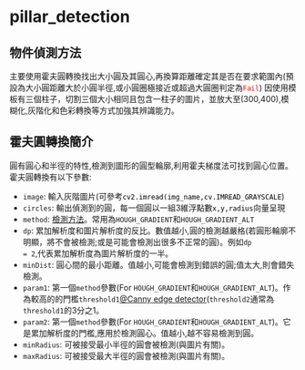 # pillar_detection
## 物件偵測方法
主要使用霍夫圓轉換找出大小圓及其圓心,再換算距離確定其是否在要求範圍內(預設為大小圓距離大於小圓半徑,或小圓圈極接近或超過大圓圈判定為<code style="color : red">Fail</code>)
因使用模板有三個柱子，切割三個大小相同且包含一柱子的圖片，並放大至(300,400),模糊化,灰階化和色彩轉換等方式加強其辨識能力。
## 霍夫圓轉換簡介
圓有圓心和半徑的特性,檢測到圖形的圓型輪廓,利用霍夫梯度法可找到圓心位置。霍夫圓轉換有以下參數:
- <code>image</code>: 輸入灰階圖片(可參考<code style="color : black">cv2.imread(img_name,cv.IMREAD_GRAYSCALE</code>)
- <code>circles</code>: 輸出偵測到的圓，每一個圓以一組3維浮點數<code style="color : black">x,y,radius</code>向量呈現
- <code>method</code>: [檢測方法](https://docs.opencv.org/4.x/dd/d1a/group__imgproc__feature.html#ga073687a5b96ac7a3ab5802eb5510fe65)。常用為<code>HOUGH_GRADIENT</code>和<code>HOUGH_GRADIENT_ALT</code>
- <code>dp</code>: 累加解析度和圖片解析度的反比。數值越小,圓的檢測越嚴格(若圓形輪廓不明顯，將不會被檢測;或是可能會檢測出很多不正常的圓)。例如<code>dp = 2</code>,代表累加解析度為圖片解析度的一半。
- <code>minDist</code>: 圓心間的最小距離。值越小,可能會檢測到錯誤的圓;值太大,則會錯失檢測。
- <code>param1</code>: 第一個<code>method</code>參數(For <code>HOUGH_GRADIENT</code>和<code>HOUGH_GRADIENT_ALT</code>)。作為較高的的門檻<code>threshold1</code>[@Canny edge detector](https://medium.com/@pomelyu5199/canny-edge-detector-%E5%AF%A6%E4%BD%9C-opencv-f7d1a0a57d19)(<code>threshold2</code>通常為<code>threshold1</code>的3分之1。
- <code>param2</code>: 第一個<code>method</code>參數(For <code>HOUGH_GRADIENT</code>和<code>HOUGH_GRADIENT_ALT</code>)。它是累加解析度的門檻,應用於檢測圓心。值越小,越不容易檢測到圓。
- <code>minRadius</code>: 可被接受最小半徑的圓會被檢測(與圖片有關)。
- <code>maxRadius</code>: 可被接受最大半徑的圓會被檢測(與圖片有關)。
